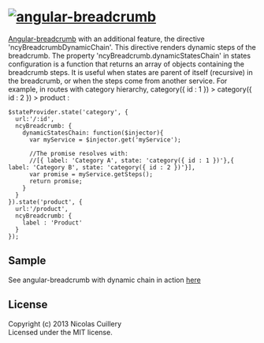 # [![angular-breadcrumb](https://raw.github.com/ncuillery/angular-breadcrumb/master/sample/img/logo/angular-breadcrumb-logo-400.png)](http://ncuillery.github.io/angular-breadcrumb/)


[Angular-breadcrumb](https://github.com/ncuillery/angular-breadcrumb) with an additional feature, the directive 'ncyBreadcrumbDynamicChain'.
This directive renders dynamic steps of the breadcrumb.
The property 'ncyBreadcrumb.dynamicStatesChain' in states configuration is a function that returns an array of objects containing the breadcrumb steps.
It is useful when states are parent of itself (recursive) in the breadcrumb, or when the steps come from another service.
For example, in routes with category hierarchy, category({ id : 1 }) > category({ id : 2 }) > product :

```
$stateProvider.state('category', {
  url:'/:id',
  ncyBreadcrumb: {
    dynamicStatesChain: function($injector){
      var myService = $injector.get('myService');

      //The promise resolves with:
      //[{ label: 'Category A', state: 'category({ id : 1 })'},{ label: 'Category B', state: 'category({ id : 2 })'}],
      var promise = myService.getSteps();
      return promise;
    }
  }
}).state('product', {
  url:'/product',
  ncyBreadcrumb: {
    label : 'Product'
  }
});
```

## Sample
See angular-breadcrumb with dynamic chain in action [here](http://embed.plnkr.co/mRaWgIW4QgZjD3HDt8aF/)

## License
Copyright (c) 2013 Nicolas Cuillery  
Licensed under the MIT license.
